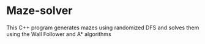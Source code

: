 # Maze-solver
This C++ program generates mazes using randomized DFS and solves them using the Wall Follower and A* algorithms
